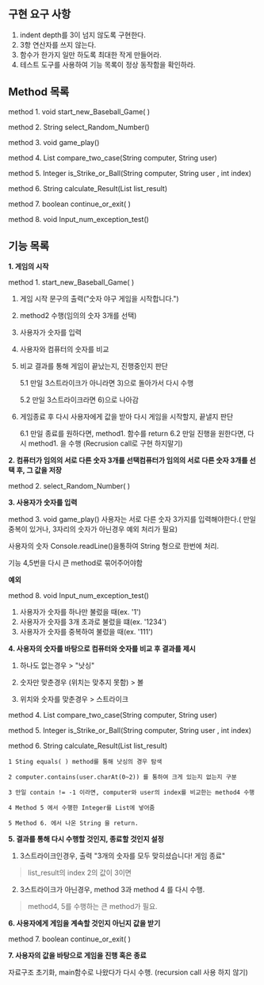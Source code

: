 ## 구현 요구 사항
1. indent depth를 3이 넘지 않도록 구현한다.
2. 3항 연산자를 쓰지 않는다. 
3. 함수가 한가지 일만 하도록 최대한 작게 만들어라.  
4. 테스트 도구를 사용하여 기능 목록이 정상 동작함을 확인하라.

## Method 목록

method 1. void start_new_Baseball_Game( )

method 2. String select_Random_Number()

method 3. void game_play()

method 4. List<Integer> compare_two_case(String computer, String user)

method 5. Integer is_Strike_or_Ball(String computer, String user , int index)

method 6. String calculate_Result(List<Integer> list_result)

method 7. boolean continue_or_exit( )

method 8. void Input_num_exception_test()

## 기능 목록
**1. 게임의 시작**	

method 1. start_new_Baseball_Game( )
1) 게임 시작 문구의 출력("숫자 야구 게임을 시작합니다.")
2) method2 수행(임의의 숫자 3개를 선택)
3) 사용자가 숫자를 입력
4) 사용자와 컴퓨터의 숫자를 비교
5) 비교 결과를 통해 게임이 끝났는지, 진행중인지 판단

    5.1 만일 3스트라이크가 아니라면 3)으로 돌아가서 다시 수행
   
    5.2 만일 3스트라이크라면 6)으로 나아감
6) 게임종료 후 다시 사용자에게 값을 받아 다시 게임을 시작할지, 끝낼지 판단

    6.1 만일 종료를 원하다면, method1. 함수를 return
    6.2 만일 진행을 원한다면, 다시 method1. 을 수행 (Recrusion call로 구현 하지말기)
	
**2. 컴퓨터가 임의의 서로 다른 숫자 3개를 선택컴퓨터가 임의의 서로 다른 숫자 3개를 선택 후, 그 값을 저장**

method 2. select_Random_Number( ) 
	
**3. 사용자가 숫자를 입력**

method 3. void game_play()
사용자는 서로 다른 숫자 3가지를 입력해야한다.( 만일 중복이 있거나, 3자리의 숫자가 아닌경우 예외 처리가 필요)

사용자의 숫자 Console.readLine()을통하여 String 형으로 한번에 처리. 

기능 4,5번을 다시 큰 method로 묶어주어야함

**예외**

method 8. void Input_num_exception_test()
1. 사용자가 숫자를 하나만 불렀을 때(ex. '1')
2. 사용자가 숫자를 3개 초과로 불렀을 떄(ex. '1234')
3. 사용자가 숫자를 중복하여 불렀을 때(ex. '111')

**4. 사용자의 숫자를 바탕으로 컴퓨터와  숫자를 비교 후 결과를 제시**

1) 하나도 없는경우 > "낫싱"

2) 숫자만 맞춘경우 (위치는 맞추지 못함) > 볼

3) 위치와 숫자를 맞춘경우 > 스트라이크	
	
method 4. List<Integer> compare_two_case(String computer, String user)

method 5. Integer is_Strike_or_Ball(String computer, String user , int index)

method 6. String calculate_Result(List<Integer> list_result) 
    
    1 Sting equals( ) method를 통해 낫싱의 경우 탐색
    
    2 computer.contains(user.charAt(0~2)) 를 통하여 크게 있는지 없는지 구분 

    3 만일 contain != -1 이라면, computer와 user의 index를 비교한는 method4 수행

    4 Method 5 에서 수행한 Integer를 List에 넣어줌

    5 Method 6. 에서 나온 String 을 return.

**5. 결과를 통해 다시 수행할 것인지, 종료할 것인지 설정**

1) 3스트라이크인경우, 출력 "3개의 숫자를 모두 맞히셨습니다! 게임 종료"

> list_result의 index 2의 값이 3이면 

2) 3스트라이크가 아닌경우, method 3과 method 4 를 다시 수행.

> method4, 5를 수행하는 큰 method가 필요.
	
**6. 사용자에게 게임을 계속할 것인지 아닌지 값을 받기** 

method 7. boolean continue_or_exit( ) 

**7. 사용자의 값을 바탕으로 게임을 진행 혹은 종료**

자료구조 초기화, main함수로 나왔다가 다시 수행. (recursion call 사용 하지 않기)
